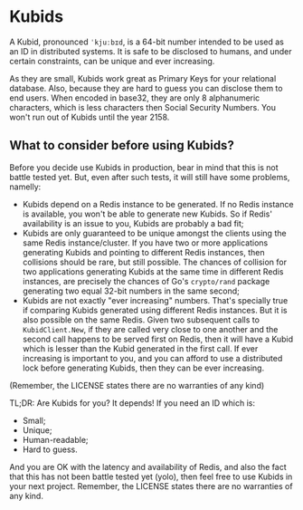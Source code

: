 # Kubids

A Kubid, pronounced `ˈkjuːbɪd`, is a 64-bit number intended to be used as an ID in
distributed systems. It is safe to be disclosed to humans, and under
certain constraints, can be unique and ever increasing.

As they are small, Kubids work great as Primary Keys for your relational
database. Also, because they are hard to guess you can disclose them to end
users. When encoded in base32, they are only 8 alphanumeric characters, which
is less characters then Social Security Numbers. You won't run out of Kubids
until the year 2158.

## What to consider before using Kubids?

Before you decide use Kubids in production, bear in mind that this is not
battle tested yet. But, even after such tests, it will still have some
problems, namelly:

- Kubids depend on a Redis instance to be generated. If no Redis instance is
available, you won't be able to generate new Kubids. So if Redis' availability
is an issue to you, Kubids are probably a bad fit;
- Kubids are only guaranteed to be unique amongst the clients using the same
Redis instance/cluster. If you have two or more applications generating Kubids
and pointing to different Redis instances, then collisions should be rare, but
still possible. The chances of collision for two applications generating Kubids
at the same time in different Redis instances, are precisely the chances of
Go's `crypto/rand` package generating two equal 32-bit numbers in the same
second;
- Kubids are not exactly "ever increasing" numbers. That's specially true if
comparing Kubids generated using different Redis instances. But it is also
possible on the same Redis. Given two subsequent calls to `KubidClient.New`, if
they are called very close to one another and the second call happens to be
served first on Redis, then it will have a Kubid which is lesser than the Kubid
generated in the first call. If ever increasing is important to you, and you can
afford to use a distributed lock before generating Kubids, then they can be ever
increasing.

(Remember, the LICENSE states there are no warranties of any kind)

TL;DR: Are Kubids for you? It depends! If you need an ID which is:
- Small;
- Unique;
- Human-readable;
- Hard to guess.

And you are OK with the latency and availability of Redis, and also the fact
that this has not been battle tested yet (yolo), then feel free to use Kubids
in your next project. Remember, the LICENSE states there are no warranties of
any kind.
